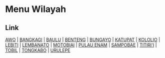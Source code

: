 # Menu Wilayah

## Link

[AWO](https://github.com/gigit-pemilu/pemilu-2024-72-sulawesi-tengah/tree/main/pileg-dpr/hitung-suara/sub/72-sulawesi-tengah/sub/09-tojo-una-una/sub/02-togean/sub/2007-awo)
 | 
[BANGKAGI](https://github.com/gigit-pemilu/pemilu-2024-72-sulawesi-tengah/tree/main/pileg-dpr/hitung-suara/sub/72-sulawesi-tengah/sub/09-tojo-una-una/sub/02-togean/sub/2003-bangkagi)
 | 
[BAULU](https://github.com/gigit-pemilu/pemilu-2024-72-sulawesi-tengah/tree/main/pileg-dpr/hitung-suara/sub/72-sulawesi-tengah/sub/09-tojo-una-una/sub/02-togean/sub/2013-baulu)
 | 
[BENTENG](https://github.com/gigit-pemilu/pemilu-2024-72-sulawesi-tengah/tree/main/pileg-dpr/hitung-suara/sub/72-sulawesi-tengah/sub/09-tojo-una-una/sub/02-togean/sub/2002-benteng)
 | 
[BUNGAYO](https://github.com/gigit-pemilu/pemilu-2024-72-sulawesi-tengah/tree/main/pileg-dpr/hitung-suara/sub/72-sulawesi-tengah/sub/09-tojo-una-una/sub/02-togean/sub/2001-bungayo)
 | 
[KATUPAT](https://github.com/gigit-pemilu/pemilu-2024-72-sulawesi-tengah/tree/main/pileg-dpr/hitung-suara/sub/72-sulawesi-tengah/sub/09-tojo-una-una/sub/02-togean/sub/2006-katupat)
 | 
[KOLOLIO](https://github.com/gigit-pemilu/pemilu-2024-72-sulawesi-tengah/tree/main/pileg-dpr/hitung-suara/sub/72-sulawesi-tengah/sub/09-tojo-una-una/sub/02-togean/sub/2008-kololio)
 | 
[LEBITI](https://github.com/gigit-pemilu/pemilu-2024-72-sulawesi-tengah/tree/main/pileg-dpr/hitung-suara/sub/72-sulawesi-tengah/sub/09-tojo-una-una/sub/02-togean/sub/2011-lebiti)
 | 
[LEMBANATO](https://github.com/gigit-pemilu/pemilu-2024-72-sulawesi-tengah/tree/main/pileg-dpr/hitung-suara/sub/72-sulawesi-tengah/sub/09-tojo-una-una/sub/02-togean/sub/2010-lembanato)
 | 
[MOTOBIAI](https://github.com/gigit-pemilu/pemilu-2024-72-sulawesi-tengah/tree/main/pileg-dpr/hitung-suara/sub/72-sulawesi-tengah/sub/09-tojo-una-una/sub/02-togean/sub/2014-motobiai)
 | 
[PULAU ENAM](https://github.com/gigit-pemilu/pemilu-2024-72-sulawesi-tengah/tree/main/pileg-dpr/hitung-suara/sub/72-sulawesi-tengah/sub/09-tojo-una-una/sub/02-togean/sub/2005-pulau-enam)
 | 
[SAMPOBAE](https://github.com/gigit-pemilu/pemilu-2024-72-sulawesi-tengah/tree/main/pileg-dpr/hitung-suara/sub/72-sulawesi-tengah/sub/09-tojo-una-una/sub/02-togean/sub/2015-sampobae)
 | 
[TITIRI'I](https://github.com/gigit-pemilu/pemilu-2024-72-sulawesi-tengah/tree/main/pileg-dpr/hitung-suara/sub/72-sulawesi-tengah/sub/09-tojo-una-una/sub/02-togean/sub/2016-titiri'i)
 | 
[TOBIL](https://github.com/gigit-pemilu/pemilu-2024-72-sulawesi-tengah/tree/main/pileg-dpr/hitung-suara/sub/72-sulawesi-tengah/sub/09-tojo-una-una/sub/02-togean/sub/2012-tobil)
 | 
[TONGKABO](https://github.com/gigit-pemilu/pemilu-2024-72-sulawesi-tengah/tree/main/pileg-dpr/hitung-suara/sub/72-sulawesi-tengah/sub/09-tojo-una-una/sub/02-togean/sub/2004-tongkabo)
 | 
[URULEPE](https://github.com/gigit-pemilu/pemilu-2024-72-sulawesi-tengah/tree/main/pileg-dpr/hitung-suara/sub/72-sulawesi-tengah/sub/09-tojo-una-una/sub/02-togean/sub/2009-urulepe)

